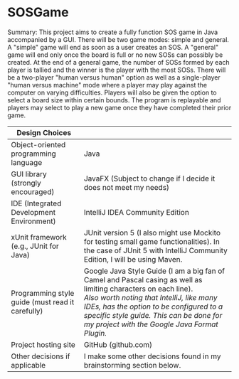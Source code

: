 # SOSGame

Summary:
This project aims to create a fully function SOS game in Java accompanied by a GUI. There will be two game modes: simple and general. A "simple" game will end as soon as a user creates an SOS. A "general" game will end only once the board is full or no new SOSs can possibly be created. At the end of a general game, the number of SOSs formed by each player is tallied and the winner is the player with the most SOSs. There will be a two-player "human versus human" option as well as a single-player "human versus machine" mode where a player may play against the computer on varying difficulties. Players will also be given the option to select a board size within certain bounds. The program is replayable and players may select to play a new game once they have completed their prior game.

|Design Choices| |
|--------------------------------------|------|
| Object-oriented programming language | Java |
| GUI library (strongly encouraged)    | JavaFX (Subject to change if I decide it does not meet my needs) |
| IDE (Integrated Development Environment) | IntelliJ IDEA Community Edition |
| xUnit framework (e.g., JUnit for Java) | JUnit version 5 (I also might use Mockito for testing small game functionalities). In the case of JUnit 5 with IntelliJ Community Edition, I will be using Maven. |
| Programming style guide (must read it carefully) | Google Java Style Guide (I am a big fan of Camel and Pascal casing as well as limiting characters on each line). <br> *Also worth noting that IntelliJ, like many IDEs, has the option to be configured to a specific style guide. This can be done for my project with the Google Java Format Plugin.* |
| Project hosting site | GitHub (github.com) |
| Other decisions if applicable | I make some other decisions found in my brainstorming section below. |
